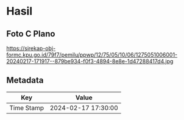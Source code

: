 # Hasil

## Foto C Plano

https://sirekap-obj-formc.kpu.go.id/79f7/pemilu/ppwp/12/75/05/10/06/1275051006001-20240217-171917--879be934-f0f3-4894-8e8e-1d47288417d4.jpg


## Metadata

| Key        | Value               |
| ---------- | ------------------- |
| Time Stamp | 2024-02-17 17:30:00 |



